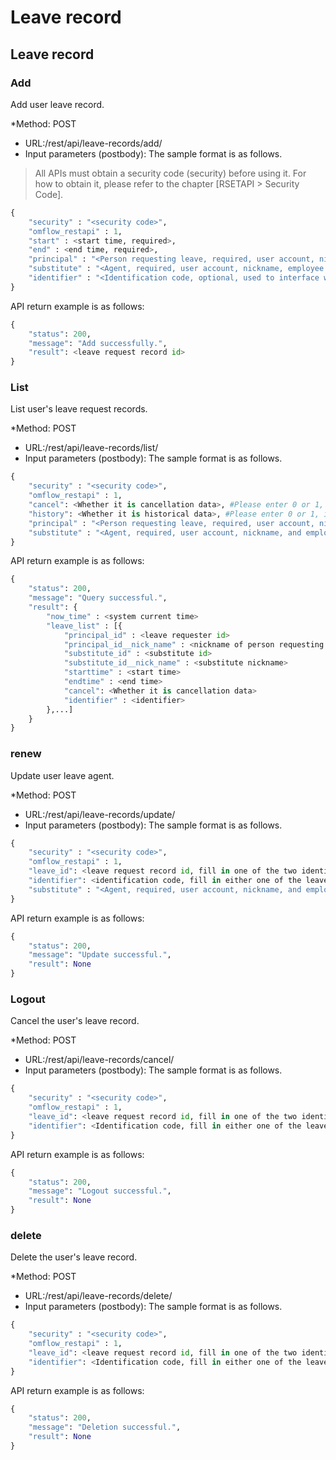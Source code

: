 # Leave record

## Leave record

### Add

Add user leave record.

\*Method: POST

* URL:/rest/api/leave-records/add/
* Input parameters (postbody): The sample format is as follows.

> All APIs must obtain a security code (security) before using it. For how to obtain it, please refer to the chapter \[RSETAPI > Security Code].

```python
{
	"security" : "<security code>",
	"omflow_restapi" : 1,
	"start" : <start time, required>,
	"end" : <end time, required>,
	"principal" : "<Person requesting leave, required, user account, nickname, employee number>",
	"substitute" : "<Agent, required, user account, nickname, employee number>",
	"identifier" : "<Identification code, optional, used to interface with leave requests from other systems.>"
}
```

API return example is as follows:

```python
{
    "status": 200,
    "message": "Add successfully.",
    "result": <leave request record id>
}
```

### List

List user's leave request records.

\*Method: POST

* URL:/rest/api/leave-records/list/
* Input parameters (postbody): The sample format is as follows.

```python
{
	"security" : "<security code>",
	"omflow_restapi" : 1,
	"cancel": <Whether it is cancellation data>, #Please enter 0 or 1, if not, all will be lost
	"history": <Whether it is historical data>, #Please enter 0 or 1, if not filled in, all will be collected
	"principal" : "<Person requesting leave, required, user account, nickname, employee number>",
	"substitute" : "<Agent, required, user account, nickname, and employee number can be filled in>"
}
```

API return example is as follows:

```python
{
    "status": 200,
    "message": "Query successful.",
    "result": {
        "now_time" : <system current time>
        "leave_list" : [{
            "principal_id" : <leave requester id>
            "principal_id__nick_name" : <nickname of person requesting leave>
            "substitute_id" : <substitute id>
            "substitute_id__nick_name" : <substitute nickname>
            "starttime" : <start time>
            "endtime" : <end time>
            "cancel": <Whether it is cancellation data>
            "identifier" : <identifier>
        },...]
    }
}
```

### renew

Update user leave agent.

\*Method: POST

* URL:/rest/api/leave-records/update/
* Input parameters (postbody): The sample format is as follows.

```python
{
	"security" : "<security code>",
	"omflow_restapi" : 1,
	"leave_id": <leave request record id, fill in one of the two identification codes>,
	"identifier": <identification code, fill in either one of the leave record id>,
	"substitute" : "<Agent, required, user account, nickname, and employee number can be filled in>"
}
```

API return example is as follows:

```python
{
    "status": 200,
    "message": "Update successful.",
    "result": None
}
```

### Logout

Cancel the user's leave record.

\*Method: POST

* URL:/rest/api/leave-records/cancel/
* Input parameters (postbody): The sample format is as follows.

```python
{
	"security" : "<security code>",
	"omflow_restapi" : 1,
	"leave_id": <leave request record id, fill in one of the two identification codes>,
	"identifier": <Identification code, fill in either one of the leave record ID>
}
```

API return example is as follows:

```python
{
    "status": 200,
    "message": "Logout successful.",
    "result": None
}
```

### delete

Delete the user's leave record.

\*Method: POST

* URL:/rest/api/leave-records/delete/
* Input parameters (postbody): The sample format is as follows.

```python
{
	"security" : "<security code>",
	"omflow_restapi" : 1,
	"leave_id": <leave request record id, fill in one of the two identification codes>,
	"identifier": <Identification code, fill in either one of the leave record ID>
}
```

API return example is as follows:

```python
{
    "status": 200,
    "message": "Deletion successful.",
    "result": None
}
```

###

